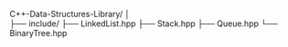 C++-Data-Structures-Library/
│                                                                 
├── include/
├── LinkedList.hpp
├── Stack.hpp
├── Queue.hpp
└── BinaryTree.hpp


